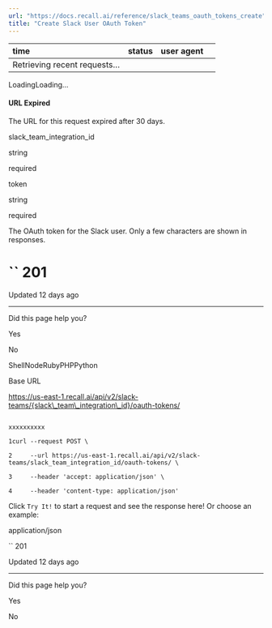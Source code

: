 ```yaml
---
url: "https://docs.recall.ai/reference/slack_teams_oauth_tokens_create"
title: "Create Slack User OAuth Token"
---
```


| time | status | user agent |  |
| :-- | :-- | :-- | :-- |
| Retrieving recent requests… |

LoadingLoading…

#### URL Expired

The URL for this request expired after 30 days.

slack\_team\_integration\_id

string

required

token

string

required

The OAuth token for the Slack user. Only a few characters are shown in responses.

# `` 201

Updated 12 days ago

* * *

Did this page help you?

Yes

No

ShellNodeRubyPHPPython

Base URL

https://us-east-1.recall.ai/api/v2/slack-teams/{slack\_team\_integration\_id}/oauth-tokens/

```

xxxxxxxxxx

1curl --request POST \

2     --url https://us-east-1.recall.ai/api/v2/slack-teams/slack_team_integration_id/oauth-tokens/ \

3     --header 'accept: application/json' \

4     --header 'content-type: application/json'

```

Click `Try It!` to start a request and see the response here! Or choose an example:

application/json

`` 201

Updated 12 days ago

* * *

Did this page help you?

Yes

No